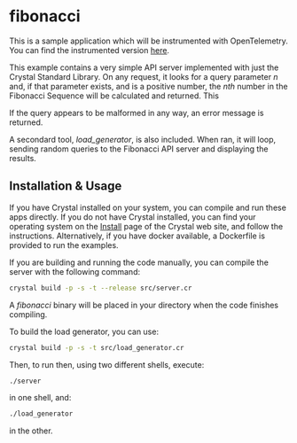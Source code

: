 # fibonacci

This is a sample application which will be instrumented with OpenTelemetry. You can find the instrumented version [here](../../Instrumented/crystal).

This example contains a very simple API server implemented with just the Crystal Standard Library. On any request, it looks for a query parameter *n* and, if that parameter exists, and is a positive number, the *nth* number in the Fibonacci Sequence will be calculated and returned. This

If the query appears to be malformed in any way, an error message is returned.

A secondard tool, *load_generator*, is also included. When ran, it will loop, sending random queries to the Fibonacci API server and displaying the results.

## Installation & Usage

If you have Crystal installed on your system, you can compile and run these apps directly. If you do not have Crystal installed, you can find your operating system on the [Install](https://crystal-lang.org/install/) page of the Crystal web site, and follow the instructions. Alternatively, if you have docker available, a Dockerfile is provided to run the examples.

If you are building and running the code manually, you can compile the server with the following command:

```bash
crystal build -p -s -t --release src/server.cr
```

A *fibonacci* binary will be placed in your directory when the code finishes compiling.

To build the load generator, you can use:

```bash
crystal build -p -s -t src/load_generator.cr
```

Then, to run then, using two different shells, execute:

```bash
./server
```

in one shell, and:

```bash
./load_generator
```

in the other.
